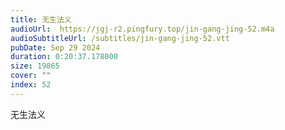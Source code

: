 ```yaml
---
title: 无生法义
audioUrl:  https://jgj-r2.pingfury.top/jin-gang-jing-52.m4a
audioSubtitleUrl: /subtitles/jin-gang-jing-52.vtt
pubDate: Sep 29 2024
duration: 0:20:37.178000
size: 19865
cover: ""
index: 52
---
```

无生法义